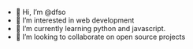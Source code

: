 - 👋 Hi, I’m @dfso
- 👀 I’m interested in web development
- 🌱 I’m currently learning python and javascript.
- 💞️ I’m looking to collaborate on open source projects

<!---
dfso/dfso is a ✨ special ✨ repository because its `README.md` (this file) appears on your GitHub profile.
You can click the Preview link to take a look at your changes.
--->
